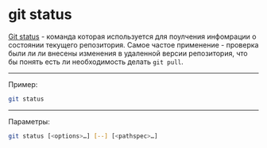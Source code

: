 # git status

[Git status](https://git-scm.com/docs/git-status) - команда которая используется для поулчения инфомрации о состоянии текущего репозитория. Самое частое применение - проверка были ли ли внесены изменения в удаленной версии репозитория, что бы понять есть ли необходимость делать `git pull`.

---

Пример:

```bash
git status
```

---

Параметры:

```bash
git status [<options>…​] [--] [<pathspec>…​]
```
